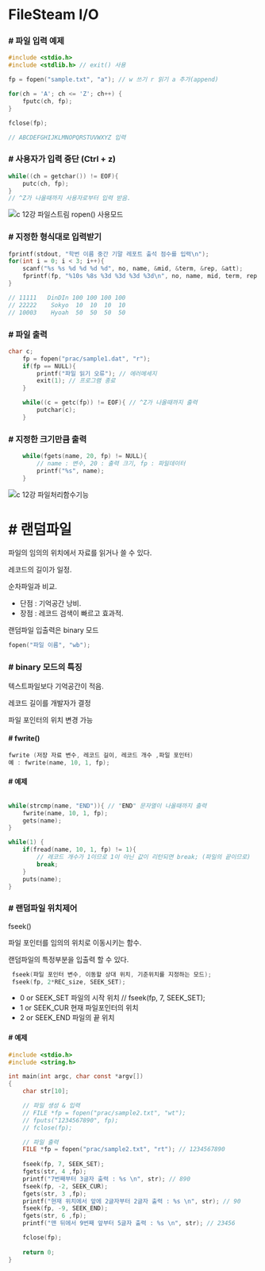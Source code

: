 # FileSteam I/O

### # 파일 입력 예제
```c
#include <stdio.h>
#include <stdlib.h> // exit() 사용

fp = fopen("sample.txt", "a"); // w 쓰기 r 읽기 a 추가(append)

for(ch = 'A'; ch <= 'Z'; ch++) { 
    fputc(ch, fp);
}

fclose(fp);

// ABCDEFGHIJKLMNOPQRSTUVWXYZ 입력
```

### # 사용자가 입력 중단 (Ctrl + z)
```c
while((ch = getchar()) != EOF){ 
    putc(ch, fp);
}
// ^Z가 나올때까지 사용자로부터 입력 받음.
```

![c 12강 파일스트림 ropen() 사용모드](https://user-images.githubusercontent.com/66513003/116078522-af0a5e00-a6d1-11eb-8606-4e0568af732a.png)


### # 지정한 형식대로 입력받기
```c
fprintf(stdout, "학번 이름 중간 기말 레포트 출석 점수를 입력\n");
for(int i = 0; i < 3; i++){
    scanf("%s %s %d %d %d %d", no, name, &mid, &term, &rep, &att);
    fprintf(fp, "%10s %8s %3d %3d %3d %3d\n", no, name, mid, term, rep, att );
}

// 11111   DinDIn 100 100 100 100
// 22222    Sokyo  10  10  10  10
// 10003    Hyoah  50  50  50  50
```

### # 파일 출력
```c
char c;
    fp = fopen("prac/sample1.dat", "r");
    if(fp == NULL){
        printf("파일 읽기 오류"); // 에러메세지
        exit(1); // 프로그램 종료
    }  

    while((c = getc(fp)) != EOF){ // ^Z가 나올때까지 출력
        putchar(c);
    }
```

### # 지정한 크기만큼 출력
```c
    while(fgets(name, 20, fp) != NULL){  
        // name : 변수, 20 : 출력 크기, fp : 파일데이터
        printf("%s", name);
    }
```

![c 12강 파일처리함수기능](https://user-images.githubusercontent.com/66513003/116078525-b03b8b00-a6d1-11eb-8f47-edab40662045.png)


# # 랜덤파일

파일의 임의의 위치에서 자료를 읽거나 쓸 수 있다.

레코드의 길이가 일정.

순차파일과 비교.
- 단점 : 기억공간 낭비.
- 장점 : 레코드 검색이 빠르고 효과적.

랜덤파일 입출력은 binary 모드
```c
fopen("파일 이름", "wb");
```

### # binary 모드의 특징
텍스트파일보다 기억공간이 적음.

레코드 길이를 개발자가 결정

파일 포인터의 위치 변경 가능


#### # fwrite()
```c
fwrite (저장 자료 변수, 레코드 길이, 레코드 개수 ,파일 포인터)
예 : fwrite(name, 10, 1, fp);
```
#### # 예제
```c

while(strcmp(name, "END")){ // "END" 문자열이 나올때까지 출력
    fwrite(name, 10, 1, fp);
    gets(name);
}

while(1) {
    if(fread(name, 10, 1, fp) != 1){ 
        // 레코드 개수가 1이므로 1이 아닌 값이 리턴되면 break; (파일의 끝이므로)
        break;
    }
    puts(name);
}
```

### # 랜덤파일 위치제어
fseek()

 파일 포인터를 임의의 위치로 이동시키는 함수.

 랜덤파일의 특정부분을 입출력 할 수 있다.

```c
 fseek(파일 포인터 변수, 이동할 상대 위치, 기준위치를 지정하는 모드);
 fseek(fp, 2*REC_size, SEEK_SET);
```

- 0 or SEEK_SET 파일의 시작 위치 // fseek(fp, 7, SEEK_SET);
- 1 or SEEK_CUR 현재 파일포인터의 위치
- 2 or SEEK_END 파일의 끝 위치

#### # 예제
```c
#include <stdio.h>
#include <string.h>

int main(int argc, char const *argv[])
{
    char str[10];

    // 파일 생성 & 입력
    // FILE *fp = fopen("prac/sample2.txt", "wt");
    // fputs("1234567890", fp);
    // fclose(fp);

    // 파일 출력
    FILE *fp = fopen("prac/sample2.txt", "rt"); // 1234567890
   
    fseek(fp, 7, SEEK_SET);
    fgets(str, 4 ,fp);
    printf("7번째부터 3글자 출력 : %s \n", str); // 890 
    fseek(fp, -2, SEEK_CUR);
    fgets(str, 3 ,fp);
    printf("현재 위치에서 앞에 2글자부터 2글자 출력 : %s \n", str); // 90
    fseek(fp, -9, SEEK_END);
    fgets(str, 6 ,fp);
    printf("맨 뒤에서 9번째 앞부터 5글자 출력 : %s \n", str); // 23456

    fclose(fp);
    
    return 0;
}
```